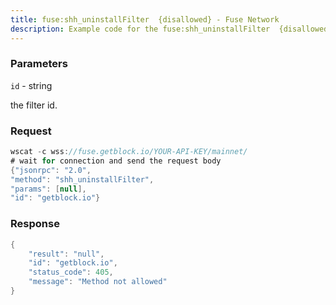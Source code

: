 ```yaml
---
title: fuse:shh_uninstallFilter  {disallowed} - Fuse Network
description: Example code for the fuse:shh_uninstallFilter  {disallowed} ws method. Сomplete guide on how to use fuse:shh_uninstallFilter  {disallowed} ws in GetBlock.io Web3 documentation.
---
```


### Parameters


`id` - string

the filter id.

### Request

``` java
wscat -c wss://fuse.getblock.io/YOUR-API-KEY/mainnet/ 
# wait for connection and send the request body 
{"jsonrpc": "2.0",
"method": "shh_uninstallFilter",
"params": [null],
"id": "getblock.io"}
```

###  Response

``` java
{
    "result": "null",
    "id": "getblock.io",
    "status_code": 405,
    "message": "Method not allowed"
}
```

